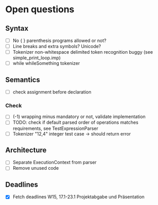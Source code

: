 # Open questions

## Syntax
- [ ] No { } parenthesis programs allowed or not?
- [ ] Line breaks and extra symbols? Unicode?
- [ ] Tokenizer non-whitespace delimited token recognition buggy (see simple_print_loop.imp)
- [ ] while whileSomething tokenizer

## Semantics
- [ ] check assignment before declaration

### Check
- [ ] (-1) wrapping minus mandatory or not, validate implementation
- [ ] TODO: check if default parsed order of operations matches requirements, see TestExpressionParser
- [ ] Tokenizer "12,4" integer test case -> should return error

## Architecture
- [ ] Separate ExecutionContext from parser
- [ ] Remove unused code

## Deadlines
- [x] Fetch deadlines
    W15, 17.1-23.1 Projektabgabe und Präsentation

